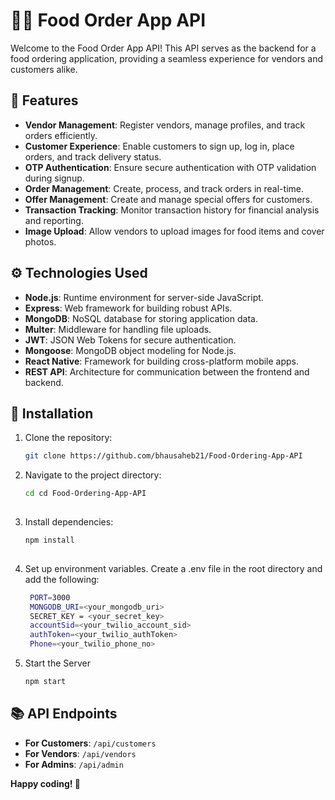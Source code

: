 # 🍔📱 Food Order App API

Welcome to the Food Order App API! This API serves as the backend for a food ordering application, providing a seamless experience for vendors and customers alike.

## 🚀 Features

- **Vendor Management**: Register vendors, manage profiles, and track orders efficiently.
- **Customer Experience**: Enable customers to sign up, log in, place orders, and track delivery status.
- **OTP Authentication**: Ensure secure authentication with OTP validation during signup.
- **Order Management**: Create, process, and track orders in real-time.
- **Offer Management**: Create and manage special offers for customers.
- **Transaction Tracking**: Monitor transaction history for financial analysis and reporting.
- **Image Upload**: Allow vendors to upload images for food items and cover photos.

## ⚙️ Technologies Used

- **Node.js**: Runtime environment for server-side JavaScript.
- **Express**: Web framework for building robust APIs.
- **MongoDB**: NoSQL database for storing application data.
- **Multer**: Middleware for handling file uploads.
- **JWT**: JSON Web Tokens for secure authentication.
- **Mongoose**: MongoDB object modeling for Node.js.
- **React Native**: Framework for building cross-platform mobile apps.
- **REST API**: Architecture for communication between the frontend and backend.

## 📝 Installation

1. Clone the repository:

   ```bash
   git clone https://github.com/bhausaheb21/Food-Ordering-App-API
   
2. Navigate to the project directory:

   ```bash
   cd cd Food-Ordering-App-API
    
3. Install dependencies:

   ```bash
   npm install
    
4. Set up environment variables. Create a .env file in the root directory and add the following:
   ```bash
    PORT=3000
    MONGODB_URI=<your_mongodb_uri>
    SECRET_KEY = <your_secret_key>
    accountSid=<your_twilio_account_sid>
    authToken=<your_twilio_authToken>
    Phone=<your_twilio_phone_no>
5. Start the Server

   ```bash
   npm start

## 📚 API Endpoints

- **For Customers**: `/api/customers`
- **For Vendors**: `/api/vendors`
- **For Admins**: `/api/admin`


**Happy coding! 🚀**

